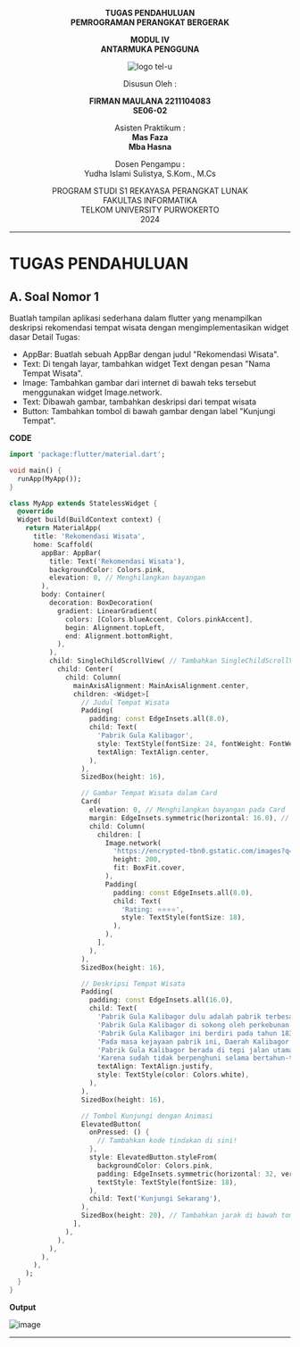 
<div align="center">

**TUGAS PENDAHULUAN**  
**PEMROGRAMAN PERANGKAT BERGERAK**

**MODUL IV**  
**ANTARMUKA PENGGUNA**

![logo tel-u](https://github.com/user-attachments/assets/3a44181d-9c92-47f6-8cf0-87755117fd99)

Disusun Oleh :

**FIRMAN MAULANA 2211104083**  
**SE06-02**

Asisten Praktikum :  
**Mas Faza**
<br>
**Mba Hasna**

Dosen Pengampu :  
Yudha Islami Sulistya, S.Kom., M.Cs

PROGRAM STUDI S1 REKAYASA PERANGKAT LUNAK  
FAKULTAS INFORMATIKA  
TELKOM UNIVERSITY PURWOKERTO  
2024

</div>

---

# TUGAS PENDAHULUAN

## A. Soal Nomor 1
Buatlah tampilan aplikasi sederhana dalam flutter yang menampilkan deskripsi rekomendasi tempat wisata dengan mengimplementasikan widget dasar
Detail Tugas:
* AppBar: Buatlah sebuah AppBar dengan judul "Rekomendasi Wisata".
* Text: Di tengah layar, tambahkan widget Text dengan pesan "Nama Tempat Wisata".
* Image: Tambahkan gambar dari internet di bawah teks tersebut menggunakan widget Image.network.
* Text: Dibawah gambar, tambahkan deskripsi dari tempat wisata
* Button: Tambahkan tombol di bawah gambar dengan label "Kunjungi Tempat".

**CODE**
```dart
import 'package:flutter/material.dart';

void main() {
  runApp(MyApp());
}

class MyApp extends StatelessWidget {
  @override
  Widget build(BuildContext context) {
    return MaterialApp(
      title: 'Rekomendasi Wisata',
      home: Scaffold(
        appBar: AppBar(
          title: Text('Rekomendasi Wisata'),
          backgroundColor: Colors.pink,
          elevation: 0, // Menghilangkan bayangan
        ),
        body: Container(
          decoration: BoxDecoration(
            gradient: LinearGradient(
              colors: [Colors.blueAccent, Colors.pinkAccent],
              begin: Alignment.topLeft,
              end: Alignment.bottomRight,
            ),
          ),
          child: SingleChildScrollView( // Tambahkan SingleChildScrollView
            child: Center(
              child: Column(
                mainAxisAlignment: MainAxisAlignment.center,
                children: <Widget>[
                  // Judul Tempat Wisata
                  Padding(
                    padding: const EdgeInsets.all(8.0),
                    child: Text(
                      'Pabrik Gula Kalibagor',
                      style: TextStyle(fontSize: 24, fontWeight: FontWeight.bold, color: Colors.white),
                      textAlign: TextAlign.center,
                    ),
                  ),
                  SizedBox(height: 16),

                  // Gambar Tempat Wisata dalam Card
                  Card(
                    elevation: 0, // Menghilangkan bayangan pada Card
                    margin: EdgeInsets.symmetric(horizontal: 16.0), // Margin agar Card tidak menempel
                    child: Column(
                      children: [
                        Image.network(
                          'https://encrypted-tbn0.gstatic.com/images?q=tbn:ANd9GcRfgtvsGaecJAdRy1g0sxaw-WHJxQmbOE9taA&s',
                          height: 200,
                          fit: BoxFit.cover,
                        ),
                        Padding(
                          padding: const EdgeInsets.all(8.0),
                          child: Text(
                            'Rating: ⭐⭐⭐⭐',
                            style: TextStyle(fontSize: 18),
                          ),
                        ),
                      ],
                    ),
                  ),
                  SizedBox(height: 16),

                  // Deskripsi Tempat Wisata
                  Padding(
                    padding: const EdgeInsets.all(16.0),
                    child: Text(
                      'Pabrik Gula Kalibagor dulu adalah pabrik terbesar milik Belanda di Banyumas.'
                      'Pabrik Gula Kalibagor di sokong oleh perkebunan tebu seluas 400 bau atau 280 hektar lokasinya di dearah sokaraja sampai purbalingga, yang membuat kota kalibagor-sokaraja menjadi kota industri yang sangat ramai di massa nya.'
                      'Pabrik Gula Kalibagor ini berdiri pada tahun 1839 didirikan oleh Sir Edward Cooke dan berhenti beroperasi sekitar tahun 1996-1997 setahun sebelum era reformasi.'
                      'Pada masa kejayaan pabrik ini, Daerah Kalibagor menjadi ramai dan dipenuhi berbagai tempat industri.'
                      'Pabrik Gula Kalibagor berada di tepi jalan utama Sokaraja, Banyumas dan pabrik ini berdekatan langsung dengan kompleks perumahan Belanda masa dulu yang sudah tidak berpenghuni selama bertahun-tahun.'
                      'Karena sudah tidak berpenghuni selama bertahun-tahun akhirnya membuat berbagai tumbuhan liar menghiasi kompleks bangunan ini.',
                      textAlign: TextAlign.justify,
                      style: TextStyle(color: Colors.white),
                    ),
                  ),
                  SizedBox(height: 16),

                  // Tombol Kunjungi dengan Animasi
                  ElevatedButton(
                    onPressed: () {
                      // Tambahkan kode tindakan di sini!
                    },
                    style: ElevatedButton.styleFrom(
                      backgroundColor: Colors.pink,
                      padding: EdgeInsets.symmetric(horizontal: 32, vertical: 16),
                      textStyle: TextStyle(fontSize: 18),
                    ),
                    child: Text('Kunjungi Sekarang'),
                  ),
                  SizedBox(height: 20), // Tambahkan jarak di bawah tombol
                ],
              ),
            ),
          ),
        ),
      ),
    );
  }
}

```

**Output**

![image](https://github.com/user-attachments/assets/fb737b9c-97b5-4a42-a619-57f22c153bf6)

---
